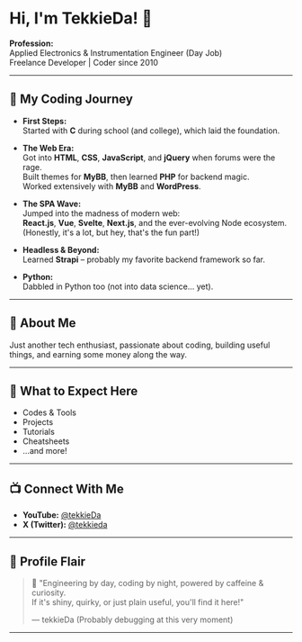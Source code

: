 # Hi, I'm TekkieDa! 👋

**Profession:**  
Applied Electronics & Instrumentation Engineer (Day Job)  
Freelance Developer | Coder since 2010

---

## 🚀 My Coding Journey

- **First Steps:**  
  Started with **C** during school (and college), which laid the foundation.
  
- **The Web Era:**  
  Got into **HTML**, **CSS**, **JavaScript**, and **jQuery** when forums were the rage.  
  Built themes for **MyBB**, then learned **PHP** for backend magic.  
  Worked extensively with **MyBB** and **WordPress**.

- **The SPA Wave:**  
  Jumped into the madness of modern web:  
  **React.js**, **Vue**, **Svelte**, **Next.js**, and the ever-evolving Node ecosystem.  
  (Honestly, it's a lot, but hey, that's the fun part!)

- **Headless & Beyond:**  
  Learned **Strapi** – probably my favorite backend framework so far.

- **Python:**  
  Dabbled in Python too (not into data science... yet).

---

## 🤖 About Me

Just another tech enthusiast, passionate about coding, building useful things, and earning some money along the way.

---

## 🌟 What to Expect Here

- Codes & Tools  
- Projects  
- Tutorials  
- Cheatsheets  
- ...and more!

---

## 📺 Connect With Me

- **YouTube:** [@tekkieDa](https://www.youtube.com/@tekkieDa)
- **X (Twitter):** [@tekkieda](https://x.com/tekkieda)

---

## 🎨 Profile Flair

> 🦄 "Engineering by day, coding by night, powered by caffeine & curiosity.  
> If it's shiny, quirky, or just plain useful, you'll find it here!"  
>  
> — tekkieDa (Probably debugging at this very moment)

---

